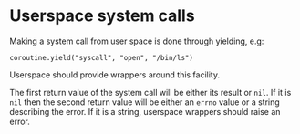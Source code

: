 # Userspace system calls

Making a system call from user space is done through yielding, e.g:

    coroutine.yield("syscall", "open", "/bin/ls")

Userspace should provide wrappers around this facility.

The first return value of the system call will be either its result or `nil`.  If it is `nil` then the second return value will be either an `errno` value or a string describing the error.  If it is a string, userspace wrappers should raise an error.

